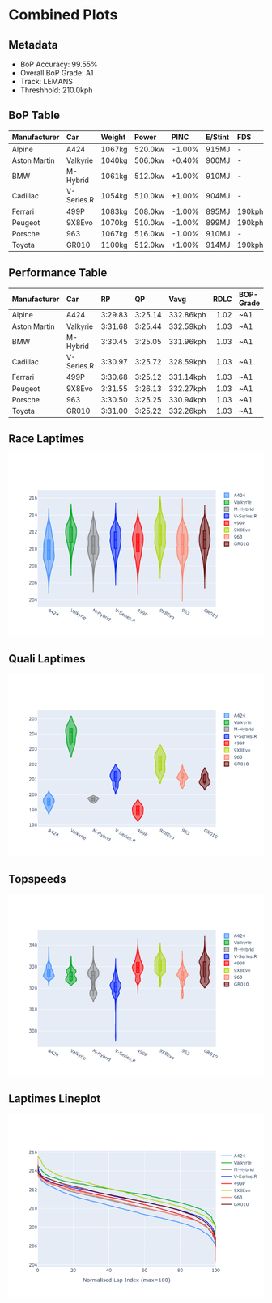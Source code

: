# Combined Plots

## Metadata

- BoP Accuracy: 99.55%
- Overall BoP Grade: A1
- Track: LEMANS
- Threshhold: 210.0kph

## BoP Table
| Manufacturer   | Car        | Weight   | Power   | PINC   | E/Stint   | FDS    |
|:---------------|:-----------|:---------|:--------|:-------|:----------|:-------|
| Alpine         | A424       | 1067kg   | 520.0kw | -1.00% | 915MJ     | -      |
| Aston Martin   | Valkyrie   | 1040kg   | 506.0kw | +0.40% | 900MJ     | -      |
| BMW            | M-Hybrid   | 1061kg   | 512.0kw | +1.00% | 910MJ     | -      |
| Cadillac       | V-Series.R | 1054kg   | 510.0kw | +1.00% | 904MJ     | -      |
| Ferrari        | 499P       | 1083kg   | 508.0kw | -1.00% | 895MJ     | 190kph |
| Peugeot        | 9X8Evo     | 1070kg   | 510.0kw | -1.00% | 899MJ     | 190kph |
| Porsche        | 963        | 1067kg   | 516.0kw | -1.00% | 910MJ     | -      |
| Toyota         | GR010      | 1100kg   | 512.0kw | +1.00% | 914MJ     | 190kph |

## Performance Table
| Manufacturer   | Car        | RP      | QP      | Vavg      |   RDLC | BOP-Grade   | Match   |
|:---------------|:-----------|:--------|:--------|:----------|-------:|:------------|:--------|
| Alpine         | A424       | 3:29.83 | 3:25.14 | 332.86kph |   1.02 | ~A1         | 99.77%  |
| Aston Martin   | Valkyrie   | 3:31.68 | 3:25.44 | 332.59kph |   1.03 | ~A1         | 100.00% |
| BMW            | M-Hybrid   | 3:30.45 | 3:25.05 | 331.96kph |   1.03 | ~A1         | 99.96%  |
| Cadillac       | V-Series.R | 3:30.97 | 3:25.72 | 328.59kph |   1.03 | ~A1         | 99.92%  |
| Ferrari        | 499P       | 3:30.68 | 3:25.12 | 331.14kph |   1.03 | ~A1         | 99.94%  |
| Peugeot        | 9X8Evo     | 3:31.55 | 3:26.13 | 332.27kph |   1.03 | ~A1         | 96.95%  |
| Porsche        | 963        | 3:30.50 | 3:25.25 | 330.94kph |   1.03 | ~A1         | 99.87%  |
| Toyota         | GR010      | 3:31.00 | 3:25.22 | 332.26kph |   1.03 | ~A1         | 99.97%  |

## Race Laptimes
![Race Laptimes](images/race_violin.png)

## Quali Laptimes
![Quali Laptimes](images/quali_violin.png)

## Topspeeds
![Topspeeds](images/topspeed_violin.png)

## Laptimes Lineplot
![Laptimes Lineplot](images/laptime_line.png)

